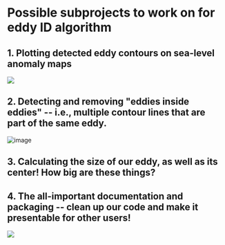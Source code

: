 # Possible subprojects to work on for eddy ID algorithm


## 1. Plotting detected eddy contours on sea-level anomaly maps
![](https://raw.githubusercontent.com/amnh/BridgeUP-STEM-Oceans-Six/master/photos/SLA_with_contours.png?token=AmUbDnSOQ0VJNj8F7JVAFOKbDs_HY-xsks5cv3BvwA%3D%3D)

## 2. Detecting and removing "eddies inside eddies" -- i.e., multiple contour lines that are part of the same eddy.

![image](https://raw.githubusercontent.com/amnh/BridgeUP-STEM-Oceans-Six/master/photos/contours_inside_contours.png?token=AmUbDpu2lvvvyrlJhKcnydhKzd712E0wks5cv2_6wA%3D%3D)

## 3. Calculating the size of our eddy, as well as its center! How big are these things?


## 4. The all-important documentation and packaging -- clean up our code and make it presentable for other users! 
![](https://www.google.com/url?sa=i&source=images&cd=&cad=rja&uact=8&ved=2ahUKEwiUv7axttXhAhUEnFkKHe4iCoAQjRx6BAgBEAU&url=http%3A%2F%2Fwww.quickmeme.com%2Fmeme%2F3t24q3&psig=AOvVaw28JuKGKgqkqMzkEiVovydg&ust=1555531961800964)
